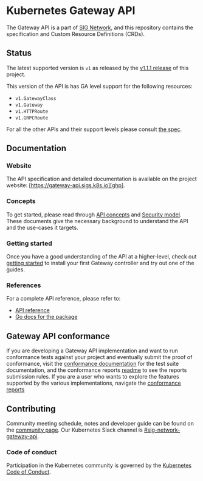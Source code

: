 # Kubernetes Gateway API

The Gateway API is a part of [SIG Network][sn], and this repository contains
the specification and Custom Resource Definitions (CRDs).

## Status

The latest supported version is `v1` as released by
the [v1.1.1 release][gh_release] of this project.

This version of the API is has GA level support for the following resources:

- `v1.GatewayClass`
- `v1.Gateway`
- `v1.HTTPRoute`
- `v1.GRPCRoute`

For all the other APIs and their support levels please consult [the spec][spec].

## Documentation

### Website

The API specification and detailed documentation is available on the project
website: [https://gateway-api.sigs.k8s.io][ghp].

### Concepts

To get started, please read through [API concepts][concepts] and
[Security model][security-model]. These documents give the necessary background
to understand the API and the use-cases it targets.

### Getting started

Once you have a good understanding of the API at a higher-level, check out
[getting started][getting-started] to install your first Gateway controller and try out
one of the guides.

### References

For a complete API reference, please refer to:

- [API reference][spec]
- [Go docs for the package][godoc]

## Gateway API conformance

If you are developing a Gateway API implementation and want to run conformance tests
against your project and eventually submit the proof of conformance, visit the [conformance
documentation][conformance-docs] for the test suite documentation, and the conformance
reports [readme][reports-readme] to see the reports submission rules. If you
are a user who wants to explore the features supported by the various implementations,
navigate the [conformance reports][conformance-reports]

## Contributing

Community meeting schedule, notes and developer guide can be found on the
[community page][cm].
Our Kubernetes Slack channel is [#sig-network-gateway-api][slack].

### Code of conduct

Participation in the Kubernetes community is governed by the
[Kubernetes Code of Conduct](code-of-conduct.md).

[ghp]: https://gateway-api.sigs.k8s.io/
[sn]: https://github.com/kubernetes/community/tree/master/sig-network
[cm]: https://gateway-api.sigs.k8s.io/contributing/community
[slack]: https://kubernetes.slack.com/messages/sig-network-gateway-api
[getting-started]: https://gateway-api.sigs.k8s.io/guides/
[spec]: https://gateway-api.sigs.k8s.io/reference/spec/
[concepts]: https://gateway-api.sigs.k8s.io/concepts/api-overview
[security-model]: https://gateway-api.sigs.k8s.io/concepts/security-model
[gh_release]: https://github.com/kubernetes-sigs/gateway-api/releases/tag/v1.1.1
[godoc]: https://pkg.go.dev/sigs.k8s.io/gateway-api
[conformance-docs]: https://gateway-api.sigs.k8s.io/concepts/conformance/
[reports-readme]: ./conformance/reports/README.md
[conformance-reports]: ./conformance/reports/
